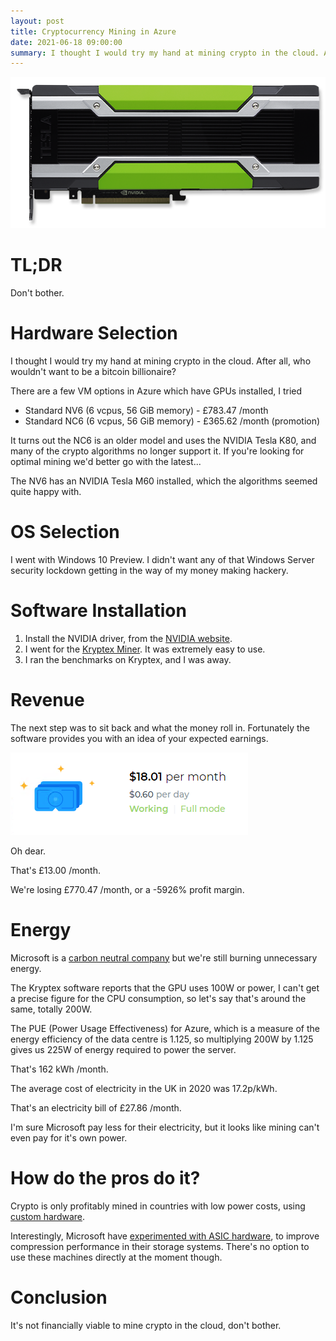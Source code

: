 ```yaml
---
layout: post
title: Cryptocurrency Mining in Azure
date: 2021-06-18 09:00:00
summary: I thought I would try my hand at mining crypto in the cloud. After all, who wouldn't want to be a bitcoin billionaire?
---
```


![Tesla M60](images/tesla-m60.png)

# TL;DR

Don't bother.

# Hardware Selection

I thought I would try my hand at mining crypto in the cloud. After all, who wouldn't want to be
a bitcoin billionaire?

There are a few VM options in Azure which have GPUs installed, I tried 

* Standard NV6 (6 vcpus, 56 GiB memory) - £783.47 /month
* Standard NC6 (6 vcpus, 56 GiB memory) - £365.62 /month (promotion)

It turns out the NC6 is an older model and uses the NVIDIA Tesla K80, and many of the crypto algorithms no longer support it. If you're looking for optimal mining we'd better go with the latest...

The NV6 has an NVIDIA Tesla M60 installed, which the algorithms seemed quite happy with.

# OS Selection

I went with Windows 10 Preview. I didn't want any of that Windows Server security lockdown
getting in the way of my money making hackery.

# Software Installation

1. Install the NVIDIA driver, from the [NVIDIA website](https://www.nvidia.com/Download/index.aspx).
1. I went for the [Kryptex Miner](https://www.kryptex.org/en/). It was extremely easy to use.
1. I ran the benchmarks on Kryptex, and I was away.

# Revenue

The next step was to sit back and what the money roll in. Fortunately the software
provides you with an idea of your expected earnings.

![Tesla M60](images/crypto-earnings.png)

Oh dear.

That's £13.00 /month.

We're losing £770.47 /month, or a -5926% profit margin.

# Energy

Microsoft is a [carbon neutral company](https://azure.microsoft.com/en-gb/global-infrastructure/sustainability/) but we're still burning unnecessary energy.

The Kryptex software reports that the GPU uses 100W or power, I can't get a precise
figure for the CPU consumption, so let's say that's around the same, totally 200W.

The PUE (Power Usage Effectiveness) for Azure, which is a measure of the energy efficiency
of the data centre is 1.125, so multiplying 200W by 1.125 gives us 225W of energy required
to power the server.

That's 162 kWh /month.

The average cost of electricity in the UK in 2020 was 17.2p/kWh.

That's an electricity bill of £27.86 /month.

I'm sure Microsoft pay less for their electricity, but it looks like mining can't even
pay for it's own power.

# How do the pros do it?

Crypto is only profitably mined in countries with low power costs, using [custom hardware](https://www.buybitcoinworldwide.com/mining/hardware/).

Interestingly, Microsoft have [experimented with 
ASIC hardware](https://azure.microsoft.com/en-gb/blog/improved-cloud-service-performance-through-asic-acceleration/), to improve compression performance in their storage systems. There's no
option to use these machines directly at the moment though.

# Conclusion

It's not financially viable to mine crypto in the cloud, don't bother.




